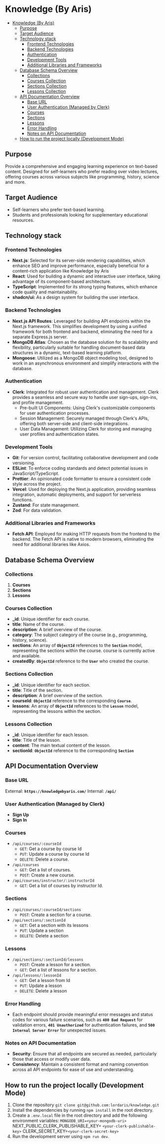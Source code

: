 # Knowledge (By Aris)

<!--toc:start-->

- [Knowledge (By Aris)](#knowledge-by-aris)
  - [Purpose](#purpose)
  - [Target Audience](#target-audience)
  - [Technology stack](#technology-stack)
    - [Frontend Technologies](#frontend-technologies)
    - [Backend Technologies](#backend-technologies)
    - [Authentication](#authentication)
    - [Development Tools](#development-tools)
    - [Additional Libraries and Frameworks](#additional-libraries-and-frameworks)
  - [Database Schema Overview](#database-schema-overview)
    - [Collections](#collections)
    - [Courses Collection](#courses-collection)
    - [Sections Collection](#sections-collection)
    - [Lessons Collection](#lessons-collection)
  - [API Documentation Overview](#api-documentation-overview)
    - [Base URL](#base-url)
    - [User Authentication (Managed by Clerk)](#user-authentication-managed-by-clerk)
    - [Courses](#courses)
    - [Sections](#sections)
    - [Lessons](#lessons)
    - [Error Handling](#error-handling)
    - [Notes on API Documentation](#notes-on-api-documentation)
  - [How to run the project locally (Development Mode)](#how-to-run-the-project-locally-development-mode)
  <!--toc:end-->

## Purpose

Provide a comprehensive and engaging learning experience on text-based content.
Designed for self-learners who prefer reading over video lectures, offering
courses across various subjects like programming, history, science and more.

## Target Audience

- Self-learners who prefer text-based learning.
- Students and professionals looking for supplementary educational resources.

## Technology stack

### Frontend Technologies

- **Next.js**: Selected for its server-side rendering capabilities, which
  enhance SEO and improve performance, especially beneficial for a content-rich
  application like Knowledge by Aris
- **React**: Used for building a dynamic and interactive user interface, taking
  advantage of its component-based architecture.
- **TypeScript**: Implemented for its strong typing features, which enhance code
  quality and maintainability.
- **shadcn/ui:** As a design system for building the user interface.

### Backend Technologies

- **Next.js API Routes**: Leveraged for building API endpoints within the
  Next.js framework. This simplifies development by using a unified framework
  for both frontend and backend, eliminating the need for a separate Express.js
  server.
- **MongoDB Atlas**: Chosen as the database solution for its scalability and
  flexibility, particularly suitable for handling document-based data structures
  in a dynamic, text-based learning platform.
- **Mongoose**: Utilized as a MongoDB object modeling tool, designed to work in
  an asynchronous environment and simplify interactions with the database.

### Authentication

- **Clerk**: Integrated for robust user authentication and management. Clerk
  provides a seamless and secure way to handle user sign-ups, sign-ins, and
  profile management.
  - Pre-built UI Components: Using Clerk's customizable components for user
    authentication processes.
  - Session Management: Securely managed through Clerk's APIs, offering both
    server-side and client-side integrations.
  - User Data Management: Utilizing Clerk for storing and managing user profiles
    and authentication states.

### Development Tools

- **Git**: For version control, facilitating collaborative development and code
  versioning.
- **ESLint**: To enforce coding standards and detect potential issues in
  JavaScript/TypeScript.
- **Prettier**: An opinionated code formatter to ensure a consistent code style
  across the project.
- **Vercel**: Used for deploying the Next.js application, providing seamless
  integration, automatic deployments, and support for serverless functions.
- **Zustand**: For state management.
- **Zod**: For data validation.

### Additional Libraries and Frameworks

- **Fetch API**: Employed for making HTTP requests from the frontend to the
  backend. The Fetch API is native to modern browsers, eliminating the need for
  additional libraries like Axios.

## Database Schema Overview

### Collections

1. **Courses**
2. **Sections**
3. **Lessons**

### Courses Collection

- **\_id**: Unique identifier for each course.
- **title**: Name of the course.
- **description**: A brief overview of the course.
- **category**: The subject category of the course (e.g., programming, history,
  science).
- **sections**: An array of **`ObjectId`** references to the **`Section`**
  model, representing the sections within the course. course is currently active
  and available.
- **createdBy**: **`ObjectId`** reference to the **`User`** who created the
  course.

### Sections Collection

- **\_id**: Unique identifier for each section.
- **title**: Title of the section.
- **description**: A brief overview of the section.
- **courseId**: **`ObjectId`** reference to the corresponding **`Course`**.
- **lessons**: An array of **`ObjectId`** references to the **`Lesson`** model,
  representing the lessons within the section.

### Lessons Collection

- **\_id**: Unique identifier for each lesson.
- **title**: Title of the lesson.
- **content**: The main textual content of the lesson.
- **sectionId**: **`ObjectId`** reference to the corresponding **`Section`**

## API Documentation Overview

### Base URL

External: **`https://knowledgebyaris.com/`** Internal: **`/api/`**

### User Authentication (Managed by Clerk)

- **Sign Up**
- **Sign In**

### Courses

- `/api/courses/:courseId`
  - `GET`: Get a course by course Id
  - `PUT`: Update a course by course Id
  - `DELETE`: Delete a course.
- `/api/courses`
  - `GET`: Get a list of courses.
  - `POST`: Create a new course.
- `/api/courses/instructor/:instructorId`
  - `GET`: Get a list of courses by instructor Id.

### Sections

- `/api/courses/:courseId/sections`
  - `POST`: Create a section for a course.
- `/api/sections/:sectionId`
  - `GET`: Get a section with its lessons
  - `PUT`: Update a section
  - `DELETE`: Delete a section

### Lessons

- `/api/sections/:sectionId/lessons`
  - `POST`: Create a lesson for a section.
  - `GET`: Get a list of lessons for a section.
- `/api/lessons/:lessonId`
  - `GET`: Get a lesson from Id
  - `PUT`: Update a lesson
  - `DELETE`: Delete a lesson

### Error Handling

- Each endpoint should provide meaningful error messages and status codes for
  various failure scenarios, such as **`400 Bad Request`** for validation
  errors, **`401 Unauthorized`** for authentication failures, and
  **`500 Internal Server Error`** for unexpected issues.

### Notes on API Documentation

- **Security**: Ensure that all endpoints are secured as needed, particularly
  those that access or modify user data.
- **Consistency**: Maintain a consistent format and naming convention across all
  API endpoints for ease of use and understanding.

## How to run the project locally (Development Mode)

1. Clone the repository `git clone git@github.com:lordaris/knowledge.git`
2. Install the dependencies by running `npm install` in the root directory.
3. Create a `.env.local` file in the root directory and add the following
   environment variables: `MONGODB_URI=<your-mongodb-uri>`
   NEXT_PUBLIC_CLERK_PUBLISHABLE_KEY= `<your-clerk-publishable-key>`
   CLERK_SECRET_KEY=`<your-clerk-secret-key>`
4. Run the development server using `npm run dev`.
